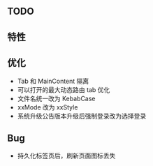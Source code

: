 ## TODO

## 特性

## 优化

- Tab 和 MainContent 隔离
- 可以打开的最大动态路由 tab 优化
- 文件名统一改为 KebabCase
- xxMode 改为 xxStyle
- 系统升级公告版本升级后强制登录改为选择登录

## Bug

- 持久化标签页后，刷新页面图标丢失
